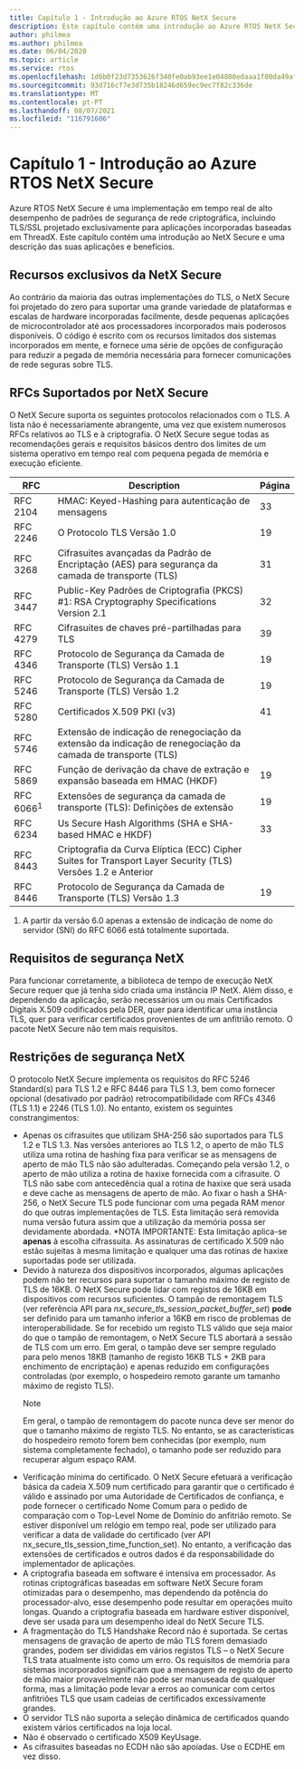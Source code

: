 ```yaml
---
title: Capítulo 1 - Introdução ao Azure RTOS NetX Secure
description: Este capítulo contém uma introdução ao Azure RTOS NetX Secure e uma descrição das suas aplicações e benefícios.
author: philmea
ms.author: philmea
ms.date: 06/04/2020
ms.topic: article
ms.service: rtos
ms.openlocfilehash: 1d6b0f23d7353626f340fe0ab93ee1e04800edaaa1f00da49afd83f84339df86
ms.sourcegitcommit: 93d716cf7e3d735b18246d659ec9ec7f82c336de
ms.translationtype: MT
ms.contentlocale: pt-PT
ms.lasthandoff: 08/07/2021
ms.locfileid: "116791606"
---
```

# <a name="chapter-1---introduction-to-azure-rtos-netx-secure"></a>Capítulo 1 - Introdução ao Azure RTOS NetX Secure

Azure RTOS NetX Secure é uma implementação em tempo real de alto desempenho de padrões de segurança de rede criptográfica, incluindo TLS/SSL projetado exclusivamente para aplicações incorporadas baseadas em ThreadX. Este capítulo contém uma introdução ao NetX Secure e uma descrição das suas aplicações e benefícios.

## <a name="netx-secure-unique-features"></a>Recursos exclusivos da NetX Secure

Ao contrário da maioria das outras implementações do TLS, o NetX Secure foi projetado do zero para suportar uma grande variedade de plataformas e escalas de hardware incorporadas facilmente, desde pequenas aplicações de microcontrolador até aos processadores incorporados mais poderosos disponíveis. O código é escrito com os recursos limitados dos sistemas incorporados em mente, e fornece uma série de opções de configuração para reduzir a pegada de memória necessária para fornecer comunicações de rede seguras sobre TLS.

## <a name="rfcs-supported-by-netx-secure"></a>RFCs Suportados por NetX Secure 

O NetX Secure suporta os seguintes protocolos relacionados com o TLS. A lista não é necessariamente abrangente, uma vez que existem numerosos RFCs relativos ao TLS e à criptografia. O NetX Secure segue todas as recomendações gerais e requisitos básicos dentro dos limites de um sistema operativo em tempo real com pequena pegada de memória e execução eficiente.

| RFC      | Description                                                                                                 | Página |
|----------|-------------------------------------------------------------------------------------------------------------|------|
| RFC 2104 | HMAC: Keyed-Hashing para autenticação de mensagens                                                              | 33   |
| RFC 2246 | O Protocolo TLS Versão 1.0                                                                                | 19   |
| RFC 3268 | Cifrasuites avançadas da Padrão de Encriptação (AES) para segurança da camada de transporte (TLS)                          | 31   |
| RFC 3447 | Public-Key Padrões de Criptografia (PKCS) #1: RSA Cryptography Specifications Version 2.1                    | 32   |
| RFC 4279 | Cifrasuites de chaves pré-partilhadas para TLS                                                                         | 39   |
| RFC 4346 | Protocolo de Segurança da Camada de Transporte (TLS) Versão 1.1                                                     | 19   |
| RFC 5246 | Protocolo de Segurança da Camada de Transporte (TLS) Versão 1.2                                                     | 19   |
| RFC 5280 | Certificados X.509 PKI (v3)                                                                                 | 41   |
| RFC 5746 | Extensão de indicação de renegociação da extensão da indicação de renegociação da camada de transporte (TLS)                                           |      |
| RFC 5869 | Função de derivação da chave de extração e expansão baseada em HMAC (HKDF)                                                | 19   |
| RFC 6066<sup>1</sup> | Extensões de segurança da camada de transporte (TLS): Definições de extensão                                            | 19   |
| RFC 6234 | Us Secure Hash Algorithms (SHA e SHA-based HMAC e HKDF)                                                 | 33   |
| RFC 8443 | Criptografia da Curva Elíptica (ECC) Cipher Suites for Transport Layer Security (TLS) Versões 1.2 e Anterior |      |
| RFC 8446 | Protocolo de Segurança da Camada de Transporte (TLS) Versão 1.3                                                     | 19   |

1. A partir da versão 6.0 apenas a extensão de indicação de nome do servidor (SNI) do RFC 6066 está totalmente suportada.

## <a name="netx-secure-requirements"></a>Requisitos de segurança NetX

Para funcionar corretamente, a biblioteca de tempo de execução NetX Secure requer que já tenha sido criada uma instância IP NetX. Além disso, e dependendo da aplicação, serão necessários um ou mais Certificados Digitais X.509 codificados pela DER, quer para identificar uma instância TLS, quer para verificar certificados provenientes de um anfitrião remoto. O pacote NetX Secure não tem mais requisitos.

## <a name="netx-secure-constraints"></a>Restrições de segurança NetX

O protocolo NetX Secure implementa os requisitos do RFC 5246 Standard(s) para TLS 1.2 e RFC 8446 para TLS 1.3, bem como fornecer opcional (desativado por padrão) retrocompatibilidade com RFCs 4346 (TLS 1.1) e 2246 (TLS 1.0). No entanto, existem os seguintes constrangimentos:

- Apenas os cifrasuites que utilizam SHA-256 são suportados para TLS 1.2 e TLS 1.3. Nas versões anteriores ao TLS 1.2, o aperto de mão TLS utiliza uma rotina de hashing fixa para verificar se as mensagens de aperto de mão TLS não são adulteradas. Começando pela versão 1.2, o aperto de mão utiliza a rotina de haxixe fornecida com a cifrasuite. O TLS não sabe com antecedência qual a rotina de haxixe que será usada e deve cache as mensagens de aperto de mão. Ao fixar o hash a SHA-256, o NetX Secure TLS pode funcionar com uma pegada RAM menor do que outras implementações de TLS. Esta limitação será removida numa versão futura assim que a utilização da memória possa ser devidamente abordada. *NOTA IMPORTANTE: Esta limitação aplica-se **apenas** à escolha cifrassuita. As assinaturas de certificado X.509 não estão sujeitas à mesma limitação e qualquer uma das rotinas de haxixe suportadas pode ser utilizada.
- Devido à natureza dos dispositivos incorporados, algumas aplicações podem não ter recursos para suportar o tamanho máximo de registo de TLS de 16KB. O NetX Secure pode lidar com registos de 16KB em dispositivos com recursos suficientes. O tampão de remontagem TLS (ver referência API para *nx_secure_tls_session_packet_buffer_set*) **pode** ser definido para um tamanho inferior a 16KB em risco de problemas de interoperabilidade. Se for recebido um registo TLS válido que seja maior do que o tampão de remontagem, o NetX Secure TLS abortará a sessão de TLS com um erro. Em geral, o tampão deve ser sempre regulado para pelo menos 18KB (tamanho de registo 16KB TLS + 2KB para enchimento de encriptação) e apenas reduzido em configurações controladas (por exemplo, o hospedeiro remoto garante um tamanho máximo de registo TLS).
  > [!NOTE]
  > Em geral, o tampão de remontagem do pacote nunca deve ser menor do que o tamanho máximo de registo TLS. No entanto, se as características do hospedeiro remoto forem bem conhecidas (por exemplo, num sistema completamente fechado), o tamanho pode ser reduzido para recuperar algum espaço RAM.
- Verificação mínima do certificado. O NetX Secure efetuará a verificação básica da cadeia X.509 num certificado para garantir que o certificado é válido e assinado por uma Autoridade de Certificados de confiança, e pode fornecer o certificado Nome Comum para o pedido de comparação com o Top-Level Nome de Domínio do anfitrião remoto. Se estiver disponível um relógio em tempo real, pode ser utilizado para verificar a data de validade do certificado (ver API nx_secure_tls_session_time_function_set). No entanto, a verificação das extensões de certificados e outros dados é da responsabilidade do implementador de aplicações.
- A criptografia baseada em software é intensiva em processador. As rotinas criptográficas baseadas em software NetX Secure foram otimizadas para o desempenho, mas dependendo da potência do processador-alvo, esse desempenho pode resultar em operações muito longas. Quando a criptografia baseada em hardware estiver disponível, deve ser usada para um desempenho ideal do NetX Secure TLS.
- A fragmentação do TLS Handshake Record não é suportada. Se certas mensagens de gravação de aperto de mão TLS forem demasiado grandes, podem ser divididas em vários registos TLS – o NetX Secure TLS trata atualmente isto como um erro. Os requisitos de memória para sistemas incorporados significam que a mensagem de registo de aperto de mão maior provavelmente não pode ser manuseada de qualquer forma, mas a limitação pode levar a erros ao comunicar com certos anfitriões TLS que usam cadeias de certificados excessivamente grandes.
- O servidor TLS não suporta a seleção dinâmica de certificados quando existem vários certificados na loja local. 
- Não é observado o certificado X509 KeyUsage. 
- As cifrasuites baseadas no ECDH não são apoiadas. Use o ECDHE em vez disso.
